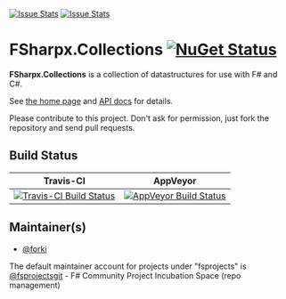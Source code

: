 [![Issue Stats](http://issuestats.com/github/fsprojects/FSharpx.Collections/badge/issue)](http://issuestats.com/github/fsprojects/FSharpx.Collections)
[![Issue Stats](http://issuestats.com/github/fsprojects/FSharpx.Collections/badge/pr)](http://issuestats.com/github/fsprojects/FSharpx.Collections)

# FSharpx.Collections [![NuGet Status](http://img.shields.io/nuget/v/FSharpx.Collections.svg?style=flat)](https://www.nuget.org/packages/FSharpx.Collections/)

**FSharpx.Collections** is a collection of datastructures for use with F# and C#. 

See [the home page](http://fsprojects.github.io/FSharpx.Collections/) and [API docs](http://fsprojects.github.io/FSharpx.Collections/reference/index.html) for details.

Please contribute to this project. Don't ask for permission, just fork the repository and send pull requests.


## Build Status

Travis-CI | AppVeyor
--------- | --------
[![Travis-CI Build Status](https://img.shields.io/travis/fsprojects/FSharpx.Collections/master.svg)](https://travis-ci.org/fsprojects/FSharpx.Collections) | [![AppVeyor Build Status](https://img.shields.io/appveyor/ci/fsgit/FSharpx-Collections/master.svg)](https://ci.appveyor.com/project/fsgit/fsharpx-collections)


## Maintainer(s)

- [@forki](https://github.com/forki)

The default maintainer account for projects under "fsprojects" is [@fsprojectsgit](https://github.com/fsprojectsgit) - F# Community Project Incubation Space (repo management)
